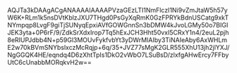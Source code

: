 AQJTa3kDAAgACgANAAAAIAAAAPVzaGEzLTI1NmFlczI1Ni9vZmJtaW5h57yW6K+RLm1k5nsDVtKblzJXU7THgd0PsGyXqRmK0GzFPRYkBdnUSCatg9xkTNYmpqp8LvgF9giTjSUNyqEpxiAVfGOWGnnSn3bDMW4kJvoLGMy50o7BIGIJEK3yta+0P6rF/9/ZdkSrXdxIrop7Tq5hExJCH3Hht50vxI5CRxY1n4/2euL2pjh8eRIUPJdbb4N+p59Gl3MOUvFykfvbYt3yDWrMIAIby3TiNAIeAby6AxWHLmE2w70kBVmSNYbslxczMcRqjp+6q/35+JVZ77sMgK2GLR555XhU13jh2jlYXJ/NgGGQK4HE/eqndq4D6zXhtTpIs1DkO2vWbO7LSuBsD/zlxfgAHwErcy7FFbyUtC6cUnabbMORqkvH2w==